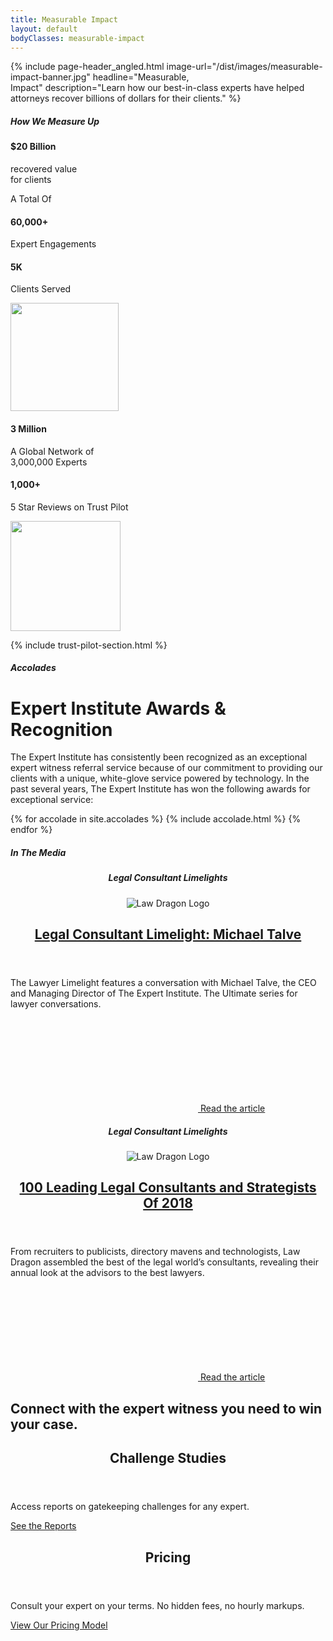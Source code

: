 ```yaml
---
title: Measurable Impact
layout: default
bodyClasses: measurable-impact
---
```


{% include page-header_angled.html image-url="/dist/images/measurable-impact-banner.jpg" headline="Measurable,<br> Impact" description="Learn how our best-in-class experts have helped attorneys recover billions of dollars for their clients." %}

<div class="section stats-section centered-stat">
  <div class="site-wrapper">
    <h5 class="section-label margin-bottom">How We Measure Up</h5>
    <div class="section-content">
      <div class="stat">
        <h4 class="figure animate-in">$20 Billion</h4>
        <p class="animate-in">recovered value<br> for clients</p>
      </div>
    </div>
  </div>
</div>

<div class="section stats-section centered-stat">
  <div class="site-wrapper">
    <div class="section-content">
      <div class="stat">
        <p class="animate-in">A Total Of</p>
        <h4 class="figure animate-in">60,000+</h4>
        <p class="-small animate-in">Expert Engagements</p>
      </div>
    </div>
  </div>
</div>

<div class="section stats-section padded-bottom-lg">
  <div class="site-wrapper">
    <div class="grid spaced">
      <div class="stat col-md-1-2 col-lg-1-3">
        <h4 class="figure">5K</h4>
        <p>Clients Served</p>
        <div class="stat-icon">
          <img src="/dist/images/trust-pilot-people.svg" width="173" aria-hidden="true">
        </div>
      </div>
      <div class="stat col-md-1-2 col-lg-1-3">
        <h4 class="figure">3 Million</h4>
        <p>A Global Network of<br> 3,000,000 Experts</p>
      </div>
      <div class="stat col-md-1-2 col-lg-1-3">
        <h4 class="figure">1,000+</h4>
        <p>5 Star Reviews on Trust Pilot</p>
        <div class="stat-icon">
          <img src="/dist/images/5-stars.svg" width="176" aria-hidden="true">
        </div>
      </div>
    </div>
  </div>
</div>

{% include trust-pilot-section.html %}

<div class="section centered-text-section">
  <div class="site-wrapper">
    <h5 class="section-label margin-bottom">Accolades</h5>
    <div class="section-content">
      <h1 class="section-title animate-in">Expert Institute Awards & Recognition</h1>
      <p class="animate-in">The Expert Institute has consistently been recognized as an exceptional expert witness referral service because of our commitment to providing our clients with a unique, white-glove service powered by technology. In the past several years, The Expert Institute has won the following awards for exceptional service:</p>
    </div>
  </div>
</div>

<div class="section accolades-section padded-bottom-lg">
  <div class="site-wrapper">
    <div class="grid spaced spaced-lg">
      {% for accolade in site.accolades %}
      {% include accolade.html %}
      {% endfor %}
    </div>
  </div>
</div>

<div class="section padded-bottom-lg">
  <div class="site-wrapper">
    <h5 class="section-label margin-bottom-lg">In The Media</h5>
    <div class="card-grid">
      <article class="card media-card col-md-1-2">
        <div class="-inner">
          <header class="card-header">
            <div class="header-meta">
              <h5>Legal Consultant Limelights</h5>
            </div>
            <div class="card-logo">
              <img src="/dist/images/law-dragon.png" alt="Law Dragon Logo">
            </div>
            <h1 class="card-title"><a href="#">Legal Consultant Limelight: Michael Talve</a></h1>
          </header>
          <div class="card-body">
            <div class="card-text">
              <p>The Lawyer Limelight features a conversation with Michael Talve, the CEO and Managing Director of The Expert Institute. The Ultimate series for lawyer conversations.</p>
            </div>
          </div>
          <div class="card-cta">
            <a href="#" target="_blank" class="outbound-link"><span class="icon-container"><svg class="icon icon-outbound-link" aria-hidden="true" role="presentation"><use xlink:href="#icon-outbound-link"/></svg></span> Read the article</a>
          </div>
        </div>
      </article>
      <article class="card media-card col-md-1-2">
        <div class="-inner">
          <header class="card-header">
            <div class="header-meta">
              <h5>Legal Consultant Limelights</h5>
            </div>
            <div class="card-logo">
              <img src="/dist/images/law-dragon.png" alt="Law Dragon Logo">
            </div>
            <h1 class="card-title"><a href="#">100 Leading Legal Consultants and Strategists Of 2018</a></h1>
          </header>
          <div class="card-body">
            <div class="card-text">
              <p>From recruiters to publicists, directory mavens and technologists, Law Dragon assembled the best of the legal world’s consultants, revealing their annual look at the advisors to the best lawyers.</p>
            </div>
          </div>
          <div class="card-cta">
            <a href="#" target="_blank" class="outbound-link"><span class="icon-container"><svg class="icon icon-outbound-link" aria-hidden="true" role="presentation"><use xlink:href="#icon-outbound-link"/></svg></span> Read the article</a>
          </div>
        </div>
      </article>
    </div>
  </div>
</div>

<div class="section background-blue-dark color-white padded-lg">
  <div class="site-wrapper">
    <h2 class="section-title">Connect with the expert witness you need to win your case.</h2>
  </div>
</div>

<div class="section padded-lg">
  <div class="site-wrapper">    
    <div class="card-grid">
      <article class="card showcase-card with-image -gold col-md-1-2">
        <div class="-inner">
          <header class="card-header">
            <h1 class="card-title">Challenge Studies</h1>
          </header>
          <div class="card-body">
            <div class="card-text">
              <p>Access reports on gatekeeping challenges for any expert.</p>
            </div>
          </div>
          <div class="card-cta">
            <a href="/services/challenge-studies" class="button">See the Reports</a>
          </div>
          <div class="card-image"><div class="image" style="background-image:url('/dist/images/clem-onojeghuo-215220-unsplash.jpg');"></div></div>
        </div>
      </article>
      <article class="card showcase-card with-image -blue-dark col-md-1-2">
        <div class="-inner">
          <header class="card-header">
            <h1 class="card-title">Pricing</h1>
          </header>
          <div class="card-body">
            <div class="card-text">
              <p>Consult your expert on your terms. No hidden fees, no hourly markups.</p>
            </div>
          </div>
          <div class="card-cta">
            <a href="/process/pricing" class="button -teal">View Our Pricing Model</a>
          </div>
          <div class="card-image"><div class="image" style="background-image:url('/dist/images/toa-heftiba-644511-unsplash.jpg');"></div></div>
        </div>
      </article>
    </div>
  </div>
</div>